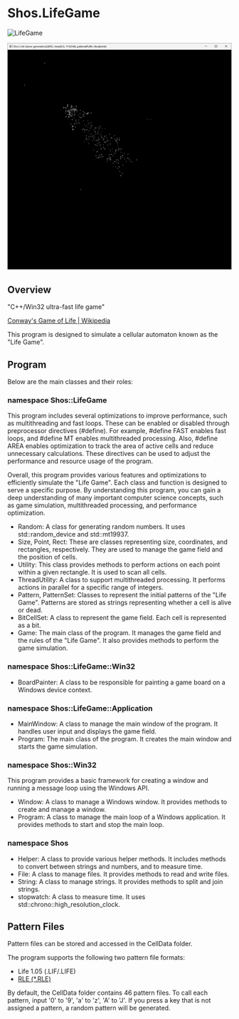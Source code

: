# Shos.LifeGame

![LifeGame](https://github.com/Fujiwo/Shos.LifeGame/blob/d3f10a69e5d811110e2ce61c762cc321bfd114af/Images/lifefame01.20240112.161130.gif)

[![LifeGame](https://github.com/Fujiwo/Shos.LifeGame/blob/ad75f0d9918889e01b941cb3e861f661ea3fed34/Images/lifegame01.png)](https://youtu.be/ny-VKZEAVkg)

## Overview

&quot;C++/Win32 ultra-fast life game&quot;

[Conway's Game of Life | Wikipedia](https://en.wikipedia.org/wiki/Conway%27s_Game_of_Life)

This program is designed to simulate a cellular automaton known as the &quot;Life Game&quot;.

## Program

Below are the main classes and their roles:

### namespace Shos::LifeGame


This program includes several optimizations to improve performance, such as multithreading and fast loops. These can be enabled or disabled through preprocessor directives (#define). For example, #define FAST enables fast loops, and #define MT enables multithreaded processing. Also, #define AREA enables optimization to track the area of active cells and reduce unnecessary calculations. These directives can be used to adjust the performance and resource usage of the program.

Overall, this program provides various features and optimizations to efficiently simulate the &quot;Life Game&quot;. Each class and function is designed to serve a specific purpose. By understanding this program, you can gain a deep understanding of many important computer science concepts, such as game simulation, multithreaded processing, and performance optimization.

- Random: A class for generating random numbers. It uses std::random_device and std::mt19937.
- Size, Point, Rect: These are classes representing size, coordinates, and rectangles, respectively. They are used to manage the game field and the position of cells.
- Utility: This class provides methods to perform actions on each point within a given rectangle. It is used to scan all cells.
- ThreadUtility: A class to support multithreaded processing. It performs actions in parallel for a specific range of integers.
- Pattern, PatternSet: Classes to represent the initial patterns of the &quot;Life Game&quot;. Patterns are stored as strings representing whether a cell is alive or dead.
- BitCellSet: A class to represent the game field. Each cell is represented as a bit.
- Game: The main class of the program. It manages the game field and the rules of the &quot;Life Game&quot;. It also provides methods to perform the game simulation.

### namespace Shos::LifeGame::Win32

- BoardPainter: A class to be responsible for painting a game board on a Windows device context.

### namespace Shos::LifeGame::Application

- MainWindow: A class to manage the main window of the program. It handles user input and displays the game field.
- Program: The main class of the program. It creates the main window and starts the game simulation.

### namespace Shos::Win32

This program provides a basic framework for creating a window and running a message loop using the Windows API.

- Window: A class to manage a Windows window. It provides methods to create and manage a window.
- Program: A class to manage the main loop of a Windows application. It provides methods to start and stop the main loop.

### namespace Shos

- Helper: A class to provide various helper methods. It includes methods to convert between strings and numbers, and to measure time.
- File: A class to manage files. It provides methods to read and write files.
- String: A class to manage strings. It provides methods to split and join strings.
- stopwatch: A class to measure time. It uses std::chrono::high_resolution_clock.

## Pattern Files

Pattern files can be stored and accessed in the CellData folder.

The program supports the following two pattern file formats:

- Life 1.05 (.LIF/.LIFE)
- [RLE (*.RLE)](https://en.wikipedia.org/wiki/Run-length_encoding)

By default, the CellData folder contains 46 pattern files. To call each pattern, input '0' to '9', 'a' to 'z', 'A' to 'J'. If you press a key that is not assigned a pattern, a random pattern will be generated.
